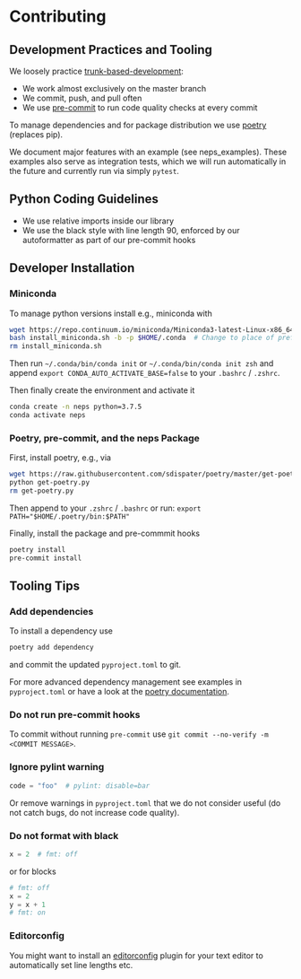 # Contributing

## Development Practices and Tooling

We loosely practice [trunk-based-development](https://trunkbaseddevelopment.com/):

- We work almost exclusively on the master branch
- We commit, push, and pull often
- We use [pre-commit](https://pre-commit.com/) to run code quality checks at every commit

To manage dependencies and for package distribution we use [poetry](https://python-poetry.org/docs/) (replaces pip).

We document major features with an example (see neps_examples).
These examples also serve as integration tests, which we will run automatically in the future and currently run via
simply `pytest`.

## Python Coding Guidelines

- We use relative imports inside our library
- We use the black style with line length 90, enforced by our autoformatter as part of our pre-commit hooks

## Developer Installation

### Miniconda

To manage python versions install e.g., miniconda with

```bash
wget https://repo.continuum.io/miniconda/Miniconda3-latest-Linux-x86_64.sh -O install_miniconda.sh
bash install_miniconda.sh -b -p $HOME/.conda  # Change to place of preference
rm install_miniconda.sh
```

Then run `~/.conda/bin/conda init` or `~/.conda/bin/conda init zsh` and append
`export CONDA_AUTO_ACTIVATE_BASE=false` to your `.bashrc` / `.zshrc`.

Then finally create the environment and activate it

```bash
conda create -n neps python=3.7.5
conda activate neps
```

### Poetry, pre-commit, and the neps Package

First, install poetry, e.g., via

```bash
wget https://raw.githubusercontent.com/sdispater/poetry/master/get-poetry.py -O get-poetry.py
python get-poetry.py
rm get-poetry.py
```

Then append to your `.zshrc` / `.bashrc` or run: `export PATH="$HOME/.poetry/bin:$PATH"`

Finally, install the package and pre-commmit hooks

```bash
poetry install
pre-commit install
```

## Tooling Tips

### Add dependencies

To install a dependency use

```bash
poetry add dependency
```

and commit the updated `pyproject.toml` to git.

For more advanced dependency management see examples in `pyproject.toml` or have a look at the [poetry documentation](https://python-poetry.org/).

### Do not run pre-commit hooks

To commit without running `pre-commit` use `git commit --no-verify -m <COMMIT MESSAGE>`.

### Ignore pylint warning

```python
code = "foo"  # pylint: disable=bar
```

Or remove warnings in `pyproject.toml` that we do not consider useful (do not catch bugs, do not increase code quality).

### Do not format with black

```python
x = 2  # fmt: off
```

or for blocks

```python
# fmt: off
x = 2
y = x + 1
# fmt: on
```

### Editorconfig

You might want to install an [editorconfig](https://editorconfig.org/) plugin for your text editor to automatically set line lengths etc.
